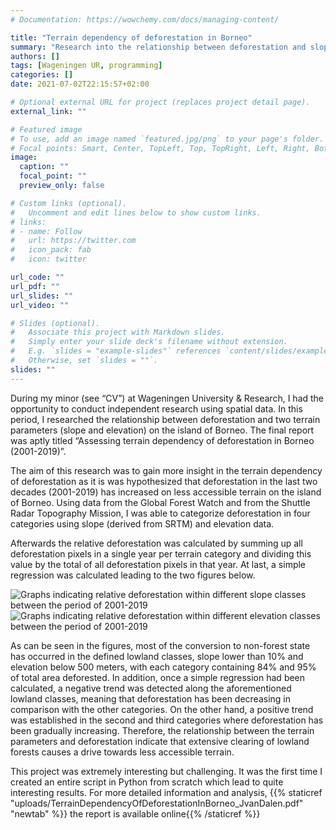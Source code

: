 ```yaml
---
# Documentation: https://wowchemy.com/docs/managing-content/

title: "Terrain dependency of deforestation in Borneo"
summary: "Research into the relationship between deforestation and slope/elevation"
authors: []
tags: [Wageningen UR, programming]
categories: []
date: 2021-07-02T22:15:57+02:00

# Optional external URL for project (replaces project detail page).
external_link: ""

# Featured image
# To use, add an image named `featured.jpg/png` to your page's folder.
# Focal points: Smart, Center, TopLeft, Top, TopRight, Left, Right, BottomLeft, Bottom, BottomRight.
image:
  caption: ""
  focal_point: ""
  preview_only: false

# Custom links (optional).
#   Uncomment and edit lines below to show custom links.
# links:
# - name: Follow
#   url: https://twitter.com
#   icon_pack: fab
#   icon: twitter

url_code: ""
url_pdf: ""
url_slides: ""
url_video: ""

# Slides (optional).
#   Associate this project with Markdown slides.
#   Simply enter your slide deck's filename without extension.
#   E.g. `slides = "example-slides"` references `content/slides/example-slides.md`.
#   Otherwise, set `slides = ""`.
slides: ""
---
```

During my minor (see “CV”) at Wageningen University & Research, I had the opportunity to conduct independent research using spatial data. In this period, I researched the relationship between deforestation and two terrain parameters (slope and elevation) on the island of Borneo. The final report was aptly titled “Assessing terrain dependency of deforestation in Borneo (2001-2019)”.

The aim of this research was to gain more insight in the terrain dependency of deforestation as it is was hypothesized that deforestation in the last two decades (2001-2019) has increased on less accessible terrain on the island of Borneo. Using data from the Global Forest Watch and from the Shuttle Radar Topography Mission, I was able to categorize deforestation in four categories using slope (derived from SRTM) and elevation data.

Afterwards the relative deforestation was calculated by summing up all deforestation
pixels in a single year per terrain category and dividing this value by the total of all
deforestation pixels in that year. At last, a simple regression was calculated leading to the two figures below.

![](figure_Slope_graph.png "Graphs indicating relative deforestation within different slope classes between the period of 2001-2019")
![](figure_Elevation_graph.png "Graphs indicating relative deforestation within different elevation classes between the period of 2001-2019")

As can be seen in the figures, most of the conversion to non-forest state has occurred in the defined lowland classes, slope lower than 10% and elevation below 500 meters, with each category containing 84% and 95% of total area deforested. In addition, once a simple regression had been calculated, a negative trend was detected along the aforementioned lowland classes, meaning that deforestation has been decreasing in comparison with the other categories. On the other hand, a positive trend was established in the second and third categories where deforestation has been gradually increasing. Therefore, the relationship between the terrain parameters and deforestation
indicate that extensive clearing of lowland forests causes a drive towards less accessible
terrain.

This project was extremely interesting but challenging. It was the first time I created an entire script in Python from scratch which lead to quite interesting results. For more detailed information and analysis, {{% staticref "uploads/TerrainDependencyOfDeforestationInBorneo_JvanDalen.pdf" "newtab" %}} the report is available online{{% /staticref %}}


